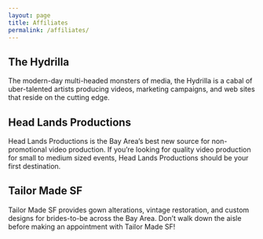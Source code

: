 ```yaml
---
layout: page
title: Affiliates
permalink: /affiliates/
---
```

## The Hydrilla
The modern-day multi-headed monsters of media, the Hydrilla is a cabal of uber-talented artists producing videos, marketing campaigns, and web sites that reside on the cutting edge.

## Head Lands Productions
Head Lands Productions is the Bay Area’s best new source for non-promotional video production. If you’re looking for quality video production for small to medium sized events, Head Lands Productions should be your first destination.

## Tailor Made SF
Tailor Made SF provides gown alterations, vintage restoration, and custom designs for brides-to-be across the Bay Area.  Don’t walk down the aisle before making an appointment with Tailor Made SF!   

